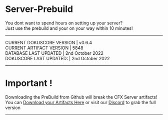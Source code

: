 # Server-Prebuild
You dont want to spend hours on setting up your server? <br>
Just use the prebuild and your on your way within 10 minutes!<br>

----
CURRENT DOKUSCORE VERSION  | v0.6.4 <br>
CURRENT ARTIFACT VERSION   | 5848 <br>
DATABASE LAST UPDATED      | 2nd October 2022 <br>
DOKUSCORE LAST UPDATED:    | 2nd October 2022 <br>

----
# Important !
Downloading the PreBuild from Github will break the CFX Server artifacts! <br>
You can [Download your Artifacts Here](https://runtime.fivem.net/artifacts/fivem/build_server_windows/master/) or visit our [Discord](https://discord.io/DokusCore) to grab the full version

----
